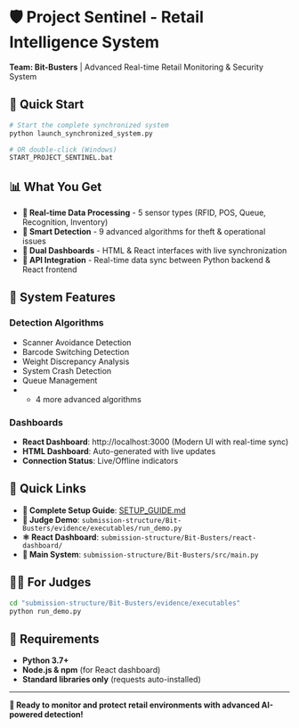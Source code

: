 # 🛡️ Project Sentinel - Retail Intelligence System

**Team: Bit-Busters** | Advanced Real-time Retail Monitoring & Security System

## 🚀 Quick Start

```bash
# Start the complete synchronized system
python launch_synchronized_system.py

# OR double-click (Windows)
START_PROJECT_SENTINEL.bat
```

## 📊 What You Get

- **🌊 Real-time Data Processing** - 5 sensor types (RFID, POS, Queue, Recognition, Inventory)
- **🧠 Smart Detection** - 9 advanced algorithms for theft & operational issues
- **📱 Dual Dashboards** - HTML & React interfaces with live synchronization
- **🔗 API Integration** - Real-time data sync between Python backend & React frontend

## 🎯 System Features

### Detection Algorithms

- Scanner Avoidance Detection
- Barcode Switching Detection
- Weight Discrepancy Analysis
- System Crash Detection
- Queue Management
- + 4 more advanced algorithms

### Dashboards

- **React Dashboard**: http://localhost:3000 (Modern UI with real-time sync)
- **HTML Dashboard**: Auto-generated with live updates
- **Connection Status**: Live/Offline indicators

## 📁 Quick Links

- **📖 Complete Setup Guide**: [SETUP_GUIDE.md](SETUP_GUIDE.md)
- **🎯 Judge Demo**: `submission-structure/Bit-Busters/evidence/executables/run_demo.py`
- **⚛️ React Dashboard**: `submission-structure/Bit-Busters/react-dashboard/`
- **🐍 Main System**: `submission-structure/Bit-Busters/src/main.py`

## 🏃‍♂️ For Judges

```bash
cd "submission-structure/Bit-Busters/evidence/executables"
python run_demo.py
```

## 🔧 Requirements

- **Python 3.7+**
- **Node.js & npm** (for React dashboard)
- **Standard libraries only** (requests auto-installed)

---

**🎉 Ready to monitor and protect retail environments with advanced AI-powered detection!**
